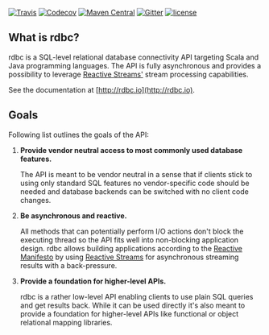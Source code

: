 [![Travis](https://img.shields.io/travis/rdbc-io/rdbc/master.svg?style=flat-square)](https://travis-ci.org/rdbc-io/rdbc/branches)
[![Codecov](https://img.shields.io/codecov/c/github/rdbc-io/rdbc.svg?style=flat-square)](https://codecov.io/gh/rdbc-io/rdbc/branch/master)
[![Maven Central](https://img.shields.io/maven-central/v/io.rdbc/rdbc-api-scala_2.12.svg?style=flat-square)](https://search.maven.org/#search%7Cga%7C1%7Cg%3A%22io.rdbc%22%20AND%20a%3A%22rdbc-api-scala%22)
[![Gitter](https://img.shields.io/gitter/room/rdbc-io/rdbc.svg?style=flat-square)](https://gitter.im/rdbc-io/rdbc)
[![license](https://img.shields.io/github/license/rdbc-io/rdbc.svg?style=flat-square)](https://github.com/rdbc-io/rdbc/blob/master/LICENSE)
## What is rdbc?

rdbc is a SQL-level relational database connectivity API targeting Scala and 
Java programming languages. The API is fully asynchronous and provides
a possibility to leverage [Reactive Streams'](http://www.reactive-streams.org/)
stream processing capabilities.

See the documentation at [http://rdbc.io](http://rdbc.io).

## Goals

Following list outlines the goals of the API:

1. **Provide vendor neutral access to most commonly used database features.**

    The API is meant to be vendor neutral in a sense that if clients stick
    to using only standard SQL features no vendor-specific code should be needed
    and database backends can be switched with no client code changes.

2. **Be asynchronous and reactive.**

    All methods that can potentially perform I/O actions don't block the executing
    thread so the API fits well into non-blocking application design. rdbc
    allows building applications according to the [Reactive Manifesto](http://www.reactivemanifesto.org/)
    by using [Reactive Streams](http://www.reactive-streams.org/) for asynchronous
    streaming results with a back-pressure.
   
3. **Provide a foundation for higher-level APIs.**

    rdbc is a rather low-level API enabling clients to use plain SQL queries
    and get results back. While it can be used directly it's also meant to 
    provide a foundation for higher-level APIs like functional or object
    relational mapping libraries.